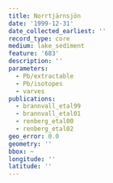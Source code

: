 ```yaml
---
title: Norrtjärnsjön
date: '1999-12-31'
date_collected_earliest: ''
record_type: core
medium: lake_sediment
feature: '683'
description: ''
parameters:
  - Pb/extractable
  - Pb/isotopes
  - varves
publications:
  - brannvall_etal99
  - brannvall_etal01
  - renberg_etal00
  - renberg_etal02
geo_error: 0.0
geometry: ''
bbox: ~
longitude: ''
latitude: ''
---
```

